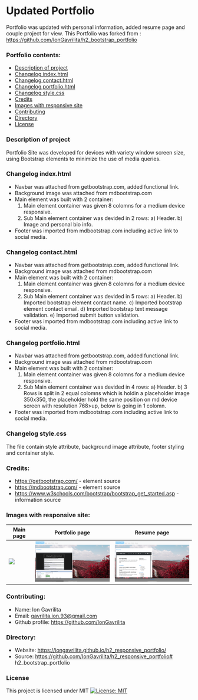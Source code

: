 # Updated Portfolio
Portfolio was updated with personal information, added resume page and couple project for view.
This Portfolio was forked from : https://github.com/IonGavrilita/h2_bootstrap_portfolio

### Portfolio contents:

* [ Description of project](#Description-of-project)
* [Changelog index.html](#Changelog-index.html)
* [ Changelog contact.html](#Changelog-contact.html)
* [Changelog portfolio.html](##Changelog-portfolio.html)
* [Changelog style.css](#Changelog-style.css)
* [Credits](#Credits)
* [Images with responsive site](#Images-with-responsive-site)
* [Contributing](#Contributing)
* [Directory](#Directory)
* [License](#License)

### Description of project
Portfolio Site was developed for devices with variety window screen size, using Bootstrap elements to minimize the use of media queries.

### Changelog index.html
* Navbar was attached from getbootstrap.com, added functional link.
* Background image was attached from mdbootstrap.com
* Main element  was built with 2 container:
   1) Main element container was given 8 colomns for a medium device responsive.
   2) Sub Main element container was devided in 2 rows:
      a) Header. 
      b) Image and personal bio info.
* Footer was imported from mdbootstrap.com including active link to social media.

### Changelog contact.html
* Navbar was attached from getbootstrap.com, added functional link.
* Background image was attached from mdbootstrap.com
* Main element  was built with 2 container:
   1) Main element container was given 8 colomns for a medium device responsive.
   2) Sub Main element container was devided in 5 rows:
      a) Header. 
      b) Imported bootstrap element contact name.
      c) Imported bootstrap element contact email.
      d) Imported bootstrap text message validation.
      e) Imported submit button validation.
* Footer was imported from mdbootstrap.com including active link to social media.

### Changelog portfolio.html
* Navbar was attached from getbootstrap.com, added functional link.
* Background image was attached from mdbootstrap.com
* Main element  was built with 2 container:
   1) Main element container was given 8 colomns for a medium device responsive.
   2) Sub Main element container was devided in 4 rows:
      a) Header. 
      b) 3 Rows is split in 2 equal colomns which is holdin a placeholder image 350x350, the placeholder hold the same position on md device screen with resolution 768>up, below is going in 1 colomn.
* Footer was imported from mdbootstrap.com including active link to social media.

### Changelog style.css
The file contain style attribute, background image attribute, footer styling and container style.

### Credits:
* https://getbootstrap.com/ - element source
* https://mdbootstrap.com/ - element source
* https://www.w3schools.com/bootstrap/bootstrap_get_started.asp - information source

### Images with responsive site:
 Main page    | Portfolio page | Resume page|
|------------|------------|------------|
| <img src="Assets/Images/Main.png" width="300"> | <img src="Assets/Images/Project.png" width="300"> |<img src="Assets/Images/resume.png" width="300">|

### Contributing:
* Name: Ion Gavrilita
* Email: gavrilita.ion.93@gmail.com
* Github profile: https://github.com/IonGavrilita

### Directory:
* Website: https://iongavrilita.github.io/h2_responsive_portfolio/
* Source: https://github.com/IonGavrilita/h2_responsive_portfolio# h2_bootstrap_portfolio

### License
This project is licensed under MIT
[![License: MIT](https://img.shields.io/badge/License-MIT-yellow.svg)](https://opensource.org/licenses/MIT)
